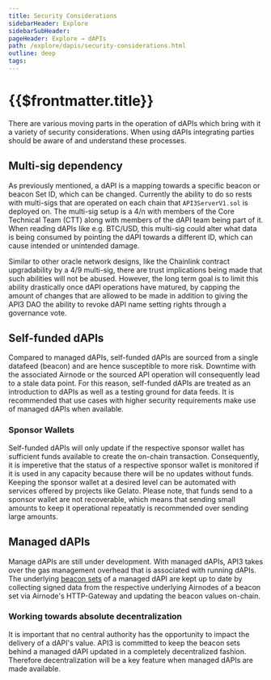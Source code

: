 ```yaml
---
title: Security Considerations
sidebarHeader: Explore
sidebarSubHeader:
pageHeader: Explore → dAPIs
path: /explore/dapis/security-considerations.html
outline: deep
tags:
---
```


<PageHeader/>

<SearchHighlight/>

# {{$frontmatter.title}}

There are various moving parts in the operation of dAPIs which bring with it a
variety of security considerations. When using dAPIs integrating parties should
be aware of and understand these processes.

## Multi-sig dependency

As previously mentioned, a dAPI is a mapping towards a specific beacon or beacon
Set ID, which can be changed. Currently the ability to do so rests with
multi-sigs that are operated on each chain that `API3ServerV1.sol` is deployed
on. The multi-sig setup is a 4/n with members of the Core Technical Team (CTT)
along with members of the dAPI team being part of it. When reading dAPIs like
e.g. BTC/USD, this multi-sig could alter what data is being consumed by pointing
the dAPI towards a different ID, which can cause intended or unintended damage.

Similar to other oracle network designs, like the Chainlink contract
upgradability by a 4/9 multi-sig, there are trust implications being made that
such abilities will not be abused. However, the long term goal is to limit this
ability drastically once dAPI operations have matured, by capping the amount of
changes that are allowed to be made in addition to giving the API3 DAO the
ability to revoke dAPI name setting rights through a governance vote.

## Self-funded dAPIs

Compared to managed dAPIs, self-funded dAPIs are sourced from a single datafeed
(beacon) and are hence susceptible to more risk. Downtime with the associated
Airnode or the sourced API operation will consequently lead to a stale data
point. For this reason, self-funded dAPIs are treated as an introduction to
dAPIs as well as a testing ground for data feeds. It is recommended that use
cases with higher security requirements make use of managed dAPIs when
available.

### Sponsor Wallets

Self-funded dAPIs will only update if the respective sponsor wallet has
sufficient funds available to create the on-chain transaction. Consequently, it
is imperetive that the status of a respective sponsor wallet is monitored if it
is used in any capacity because there will be no updates without funds. Keeping
the sponsor wallet at a desired level can be automated with services offered by
projects like Gelato. Please note, that funds send to a sponsor wallet are not
recoverable, which means that sending small amounts to keep it operational
repeatatly is recommended over sending large amounts.

## Managed dAPIs

Manage dAPIs are still under development. With managed dAPIs, API3 takes over
the gas management overhead that is associated with running dAPIs. The
underlying [beacon sets](/reference/dapis/understand/index.md) of a managed dAPI
are kept up to date by collecting signed data from the respective underlying
Airnodes of a beacon set via Airnode's HTTP-Gateway and updating the beacon
values on-chain.

### Working towards absolute decentralization

It is important that no central authority has the opportunity to impact the
delivery of a dAPI's value. API3 is committed to keep the beacon sets behind a
managed dAPI updated in a completely decentralized fashion. Therefore
decentralization will be a key feature when managed dAPIs are made available.
